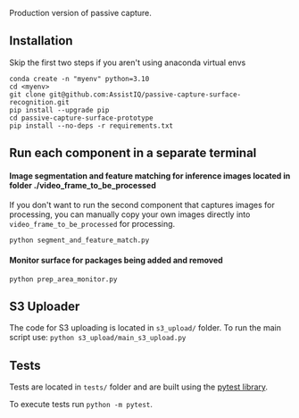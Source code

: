 Production version of passive capture.

## Installation
Skip the first two steps if you aren't using anaconda virtual envs

```
conda create -n "myenv" python=3.10
cd <myenv>
git clone git@github.com:AssistIQ/passive-capture-surface-recognition.git
pip install --upgrade pip
cd passive-capture-surface-prototype
pip install --no-deps -r requirements.txt
```

## Run each component in a separate terminal

#### Image segmentation and feature matching for inference images located in folder ./video_frame_to_be_processed
If you don't want to run the second component that captures images for processing, you can manually copy your own images directly into ```video_frame_to_be_processed``` for processing.

```python segment_and_feature_match.py```
   
#### Monitor surface for packages being added and removed
```python prep_area_monitor.py```

## S3 Uploader
The code for S3 uploading is located in `s3_upload/` folder.
To run the main script use:
`python s3_upload/main_s3_upload.py`

## Tests
Tests are located in `tests/` folder and are built using the [pytest library](https://docs.pytest.org/en/8.0.x/).

To execute tests run `python -m pytest`.
